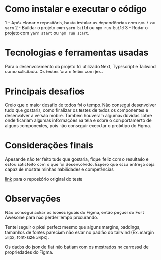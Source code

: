 # Como instalar e executar o código

1 - Após clonar o repositório, basta instalar as dependências com `npm i` ou `yarn`
2 - Buildar o projeto com `yarn build` ou `npm run build` 
3 - Rodar o projeto com `yarn start` ou `npm run start`.

# Tecnologias e ferramentas usadas

Para o desenvolvimento do projeto foi utilizado Next, Typescript e Tailwind como solicitado.
Os testes foram feitos com jest.

# Principais desafios

Creio que o maior desafio de todos foi o tempo. Não consegui desenvolver tudo que gostaria, como finalizar os testes de todos os componentes e desenvolver a versão mobile.
Também houveram algumas dúvidas sobre onde ficariam algumas informações na tela e sobre o comportamento de alguns componentes, pois não conseguir executar o protótipo do Figma.

# Considerações finais

Apesar de não ter feito tudo que gostaria, fiquei feliz com o resultado e estou satisfeito com o que foi desenvolvido. Espero que essa entrega seja capaz de mostrar minhas habilidades e competências

[link](https://github.com/coodesh/frontend-challenge-20240110) para o repositório original do teste

# Observações

Não consegui achar os ícones iguais do Figma, então peguei do Font Awesome para não perder tempo procurando.

Tentei seguir o pixel perfect mesmo que alguns margins, paddings, tamanhos de fontes pareciam não estar no padrão do tailwind (Ex. margin 31px, font-size 34px).

Os dados do json de flat não batiam com os mostrados no carrossel de propriedades do Figma.
